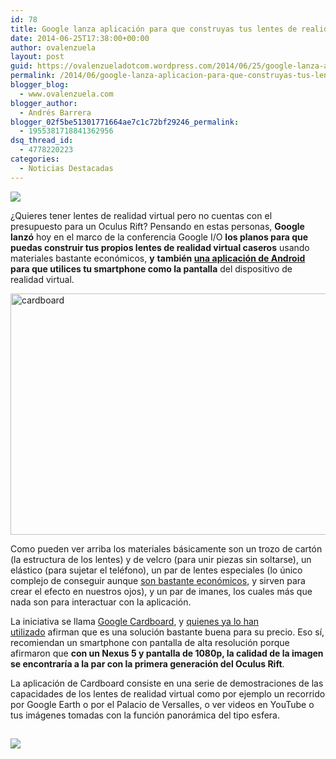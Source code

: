 ```yaml
---
id: 78
title: Google lanza aplicación para que construyas tus lentes de realidad virtual caseros
date: 2014-06-25T17:38:00+00:00
author: ovalenzuela
layout: post
guid: https://ovalenzueladotcom.wordpress.com/2014/06/25/google-lanza-aplicacion-para-que-construyas-tus-lentes-de-realidad-virtual-caseros
permalink: /2014/06/google-lanza-aplicacion-para-que-construyas-tus-lentes-de-realidad-virtual-caseros.html
blogger_blog:
  - www.ovalenzuela.com
blogger_author:
  - Andrés Barrera
blogger_02f5be51301771664ae7c1c72bf29246_permalink:
  - 1955381718841362956
dsq_thread_id:
  - 4778220223
categories:
  - Noticias Destacadas
---
```

![](http://static.betazeta.com/www.wayerless.com/up/2014/06/cardboard-2-660x350.jpg)

¿Quieres tener lentes de realidad virtual pero no cuentas con el presupuesto para un Oculus Rift? Pensando en estas personas, **Google lanzó** hoy en el marco de la conferencia Google I/O **los planos para que puedas construir tus propios lentes de realidad virtual caseros** usando materiales bastante económicos, **y** **también <a href="https://play.google.com/store/apps/details?id=com.google.samples.apps.cardboarddemo" target="_blank">una aplicación de Android</a> para que utilices tu smartphone como la pantalla** del dispositivo de realidad virtual.

<a href="http://static.betazeta.com/www.wayerless.com/up/2014/06/cardboard.jpg" target="_blank"><img alt="cardboard" src="http://static.betazeta.com/www.wayerless.com/up/2014/06/cardboard-660x595.jpg" width="660" height="386" /></a>

Como pueden ver arriba los materiales básicamente son un trozo de cartón (la estructura de los lentes) y de velcro (para unir piezas sin soltarse), un elástico (para sujetar el teléfono), un par de lentes especiales (lo único complejo de conseguir aunque <a href="http://www.amazon.com/dp/B00COO64IC" target="_blank">son bastante económicos</a>, y sirven para crear el efecto en nuestros ojos), y un par de imanes, los cuales más que nada son para interactuar con la aplicación.

La iniciativa se llama <a href="https://developers.google.com/cardboard/" target="_blank">Google Cardboard</a>, y <a href="http://gizmodo.com/turn-your-android-into-a-virtual-reality-headset-with-g-1596026538" target="_blank">quienes ya lo han utilizado</a> afirman que es una solución bastante buena para su precio. Eso sí, recomiendan un smartphone con pantalla de alta resolución porque afirmaron que **con un Nexus 5 y pantalla de 1080p, la calidad de la imagen se encontraría a la par con la primera generación del Oculus Rift**.

La aplicación de Cardboard consiste en una serie de demostraciones de las capacidades de los lentes de realidad virtual como por ejemplo un recorrido por Google Earth o por el Palacio de Versalles, o ver videos en YouTube o tus imágenes tomadas con la función panorámica del tipo esfera.

<img width="1" height="1" src="http://wayerless.feedsportal.com/c/32750/f/517014/s/3be154a9/sc/21/mf.gif" border="0" />

<a href="http://da.feedsportal.com/r/199120294478/u/49/f/517014/c/32750/s/3be154a9/sc/21/a2.htm" target="_blank"><img src="http://da.feedsportal.com/r/199120294478/u/49/f/517014/c/32750/s/3be154a9/sc/21/a2.img" border="0" /></a><img width="1" height="1" src="http://pi.feedsportal.com/r/199120294478/u/49/f/517014/c/32750/s/3be154a9/sc/21/a2t.img" border="0" /><img src="http://feeds.feedburner.com/~r/Wayerless/~4/UXhYaMOapUM" height="1" width="1" />